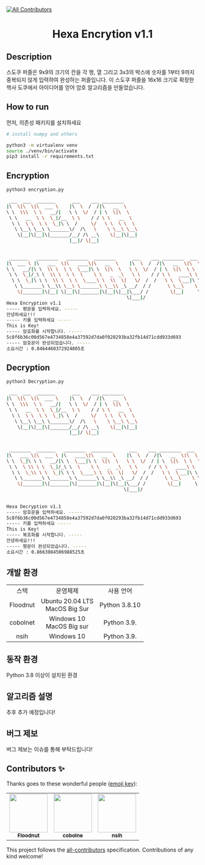 <!-- ALL-CONTRIBUTORS-BADGE:START - Do not remove or modify this section -->
[![All Contributors](https://img.shields.io/badge/all_contributors-3-orange.svg?style=flat-square)](#contributors-)
<!-- ALL-CONTRIBUTORS-BADGE:END -->

<div align="center">    
 
# Hexa Encrytion v1.1

<!-- [![Paper](http://img.shields.io/badge/paper-arxiv.1001.2234-B31B1B.svg)](https://www.nature.com/articles/nature14539)
[![Conference](http://img.shields.io/badge/NeurIPS-2019-4b44ce.svg)](https://papers.nips.cc/book/advances-in-neural-information-processing-systems-31-2018)
[![Conference](http://img.shields.io/badge/ICLR-2019-4b44ce.svg)](https://papers.nips.cc/book/advances-in-neural-information-processing-systems-31-2018)
[![Conference](http://img.shields.io/badge/AnyConference-year-4b44ce.svg)](https://papers.nips.cc/book/advances-in-neural-information-processing-systems-31-2018)   -->
<!-- 
ARXIV   
[![Paper](http://img.shields.io/badge/arxiv-math.co:1480.1111-B31B1B.svg)](https://www.nature.com/articles/nature14539) -->

<!-- ![CI testing](https://github.com/PyTorchLightning/deep-learning-project-template/workflows/CI%20testing/badge.svg?branch=master&event=push) -->


<!--  
Conference   
-->   
</div>
 
## Description   
스도쿠 퍼즐은 9x9의 크기의 칸을 각 행, 열 그리고 3x3의 박스에 숫자를 1부터 9까지 중복되지 않게 입력하여 완성하는 퍼즐입니다.
이 스도쿠 퍼즐을 16x16 크기로 확장한 헥사 도쿠에서 아이디어를 얻어 암호 알고리즘을 만들었습니다.


## How to run   
먼저, 의존성 패키지를 설치하세요   
```bash
# install numpy and others

python3 -m virtualenv venv
source ./venv/bin/activate
pip3 install -r requirements.txt
```   

## Encryption
```bash
python3 encryption.py
```

```bash
 ___  ___  _______      ___    ___ ________                                                     
|\  \|\  \|\  ___ \    |\  \  /  /|\   __  \                                                    
\ \  \\\  \ \   __/|   \ \  \/  / | \  \|\  \                                                   
 \ \   __  \ \  \_|/__  \ \    / / \ \   __  \                                                  
  \ \  \ \  \ \  \_|\ \  /     \/   \ \  \ \  \                                                 
   \ \__\ \__\ \_______\/  /\   \    \ \__\ \__\                                                
    \|__|\|__|\|_______/__/ /\ __\    \|__|\|__|                                                
                       |__|/ \|__|                                                              
                                                                                                
                                                                                                
 _______   ________   ________  ________      ___    ___ ________  ___  ________  ________      
|\  ___ \ |\   ___  \|\   ____\|\   __  \    |\  \  /  /|\   __  \|\  \|\   __  \|\   ___  \    
\ \   __/|\ \  \\ \  \ \  \___|\ \  \|\  \   \ \  \/  / | \  \|\  \ \  \ \  \|\  \ \  \\ \  \   
 \ \  \_|/_\ \  \\ \  \ \  \    \ \   _  _\   \ \    / / \ \   ____\ \  \ \  \\\  \ \  \\ \  \  
  \ \  \_|\ \ \  \\ \  \ \  \____\ \  \\  \|   \/  /  /   \ \  \___|\ \  \ \  \\\  \ \  \\ \  \ 
   \ \_______\ \__\\ \__\ \_______\ \__\\ _\ __/  / /      \ \__\    \ \__\ \_______\ \__\\ \__\
    \|_______|\|__| \|__|\|_______|\|__|\|__|\___/ /        \|__|     \|__|\|_______|\|__| \|__|
                                            \|___|/                                             
Hexa Encryption v1.1                                                                                        
----- 평문을 입력하세요. -----
안녕하세요!!!
----- 키를 입력하세요 -----
This is Key!
----- 암호화를 시작합니다. -----
5c8f6b36c00d567e4734858e4a37592d7da0f020293ba32fb14d71cdd933d693
----- 암호문이 완성되었습니다. -----
소요시간 : 0.8464460372924805초
```

## Decryption
```bash
python3 Decryption.py
```

```bash
 ___  ___  _______      ___    ___ ________                                                    
|\  \|\  \|\  ___ \    |\  \  /  /|\   __  \                                                   
\ \  \\\  \ \   __/|   \ \  \/  / | \  \|\  \                                                  
 \ \   __  \ \  \_|/__  \ \    / / \ \   __  \                                                 
  \ \  \ \  \ \  \_|\ \  /     \/   \ \  \ \  \                                                
   \ \__\ \__\ \_______\/  /\   \    \ \__\ \__\                                               
    \|__|\|__|\|_______/__/ /\ __\    \|__|\|__|                                               
                       |__|/ \|__|                                                             
                                                                                               
                                                                                               
 ________  _______   ________  ________      ___    ___ ________  ___  ________  ________      
|\   ___ \|\  ___ \ |\   ____\|\   __  \    |\  \  /  /|\   __  \|\  \|\   __  \|\   ___  \    
\ \  \_|\ \ \   __/|\ \  \___|\ \  \|\  \   \ \  \/  / | \  \|\  \ \  \ \  \|\  \ \  \\ \  \   
 \ \  \ \\ \ \  \_|/_\ \  \    \ \   _  _\   \ \    / / \ \   ____\ \  \ \  \\\  \ \  \\ \  \  
  \ \  \_\\ \ \  \_|\ \ \  \____\ \  \\  \|   \/  /  /   \ \  \___|\ \  \ \  \\\  \ \  \\ \  \ 
   \ \_______\ \_______\ \_______\ \__\\ _\ __/  / /      \ \__\    \ \__\ \_______\ \__\\ \__\
    \|_______|\|_______|\|_______|\|__|\|__|\___/ /        \|__|     \|__|\|_______|\|__| \|__|
                                           \|___|/                                             
                                                                                               
                                                                                                                                          
Hexa Decryption v1.1                                                                                        
----- 암호문을 입력하세요. -----
5c8f6b36c00d567e4734858e4a37592d7da0f020293ba32fb14d71cdd933d693
----- 키를 입력하세요 -----
This is Key!
----- 복호화를 시작합니다. -----
안녕하세요!!!
----- 평문이 완성되었습니다. -----
소요시간 : 0.8663084506988525초
```

## 개발 환경
<table>
  <tr>
    <td align="center">스택</a></td>
    <td align="center">운영체제</td>
    <td align="center">사용 언어</td>
  </tr>
  <tr>
    <td align="center">Floodnut</a></td>
    <td align="center"><a>Ubuntu 20.04 LTS<br/>MacOS Big Sur</a></td>
   <td align="center"><a>Python 3.8.10</a></td>
  </tr>
  <tr>
    <td align="center">cobolnet</a></td>
    <td align="center"><a>Windows 10<br/>MacOS Big sur</a></td>
   <td align="center"><a>Python 3.9.</a></td>
  </tr>
  <tr>
  <td align="center">nsih</a></td>
  <td align="center"><a>Windows 10</a></td>
 <td align="center"><a>Python 3.9.</a></td>
</tr>
</table>

## 동작 환경
Python 3.8 이상이 설치된 환경


## 알고리즘 설명
추후 추가 예정입니다!


## 버그 제보
버그 제보는 이슈를 통해 부탁드립니다!


## Contributors ✨

Thanks goes to these wonderful people ([emoji key](https://allcontributors.org/docs/en/emoji-key)):

<!-- ALL-CONTRIBUTORS-LIST:START - Do not remove or modify this section -->
<!-- prettier-ignore-start -->
<!-- markdownlint-disable -->
<table>
  <tr>
    <td align="center"><a href="https://github.com/Floodnut"><img src="https://avatars.githubusercontent.com/u/15941204?v=4?s=100" width="100px;" alt=""/><br /><sub><b>Floodnut</b></sub></a><br /></td>
    <td align="center"><a href="https://github.com/cobolnet"><img src="https://avatars.githubusercontent.com/u/82963112?v=4?s=100" width="100px;" alt=""/><br /><sub><b>cobolne</b></sub></a><br /></td>
    <td align="center"><a href="https://github.com/nsih"><img src="https://avatars.githubusercontent.com/u/81147612?v=4?s=100" width="100px;" alt=""/><br /><sub><b>nsih</b></sub></a><br /></td>
  </tr>
</table>

<!-- markdownlint-restore -->
<!-- prettier-ignore-end -->

<!-- ALL-CONTRIBUTORS-LIST:END -->

This project follows the [all-contributors](https://github.com/all-contributors/all-contributors) specification. Contributions of any kind welcome!
